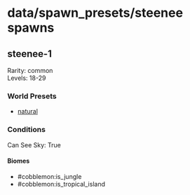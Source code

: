 # data/spawn_presets/steenee spawns  
  
## steenee-1  
Rarity: common  
Levels: 18-29  
  
### World Presets  
* [natural](data/spawn_data/natural.md)  
  
### Conditions  
Can See Sky: True  
  
#### Biomes  
  * #cobblemon:is_jungle
  * #cobblemon:is_tropical_island
  
